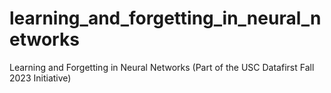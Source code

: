 # learning_and_forgetting_in_neural_networks
Learning and Forgetting in Neural Networks (Part of the USC Datafirst Fall 2023 Initiative)
